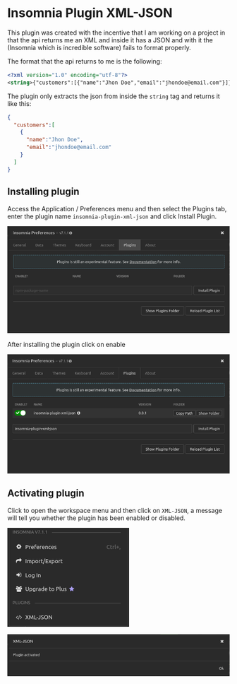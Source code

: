 # Insomnia Plugin XML-JSON

This plugin was created with the incentive that I am working on a project in
that the api returns me an XML and inside it has a JSON and with it the (Insomnia which is incredible software) fails to format properly.

The format that the api returns to me is the following:

``` xml
<?xml version="1.0" encoding="utf-8"?>
<string>{"customers":[{"name":"Jhon Doe","email":"jhondoe@email.com"}]}</string>
```

The plugin only extracts the json from inside the `string` tag and returns it like this:

```json
{
  "customers":[
    {
      "name":"Jhon Doe",
      "email":"jhondoe@email.com"
    }
  ]
}
```

## Installing plugin

Access the Application / Preferences menu and then select the Plugins tab,
enter the plugin name `insomnia-plugin-xml-json` and click Install Plugin.

![plugins](insomnia-preferences-plugins.png)

After installing the plugin click on enable

![installed](insomnia-preferences-pulgins-installed.png)


## Activating plugin

Click to open the workspace menu and then click on `XML-JSON`, a message
will tell you whether the plugin has been enabled or disabled.

![menu](workspace-action.png) 

![state](plugin-state.png)


